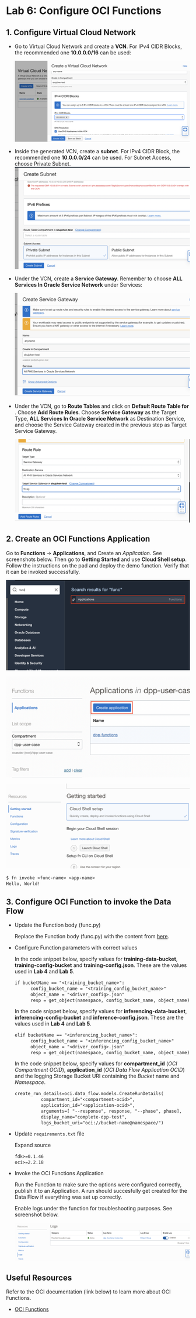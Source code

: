 Lab 6: Configure OCI Functions
=== 

## 1. Configure Virtual Cloud Network

- Go to Virtual Cloud Network and create a **VCN**. For IPv4 CIDR Blocks, the recommended one **10.0.0.0/16** can be used:  

  ![](./images/Set-Fn1.png)

- Inside the generated VCN, create a **subnet**. For IPv4 CIDR Block, the recommended one **10.0.0.0/24** can be used. For Subnet Access, choose Private Subnet.  
  ![](./images/Set-Fn2.png)

- Under the VCN, create a **Service Gateway**. Remember to choose **ALL <Region> Services In Oracle Service Network** under Services:  

  ![](./images/Set-Fn3.png)

- Under the VCN, go to **Route Tables** and click on **Default Route Table for <vcn-name>**. Choose **Add Route Rules**. Choose **Service Gateway** as the Target Type, **ALL <Region> Services In Oracle Service Network** as Destination Service, and choose the Service Gateway created in the previous step as Target Service Gateway.  

  ![](./images/Set-Fn4.png)
    

## 2. Create an OCI Functions Application

Go to **Functions** → **Applications**, and Create an *Application*. See screenshots below. Then go to **Getting Started** and use **Cloud Shell setup**. Follow the instructions on the pad and deploy the demo function. Verify that it can be invoked successfully.

![](./images/Set-Fn5.png)

![](./images/Set-Fn6.png)

![](./images/Set-Fn7.png)

```
$ fn invoke <func-name> <app-name>
Hello, World!
```

## 3. Configure OCI Function to invoke the Data Flow

- Update the Function body (func.py)

  Replace the Function body (func.py) with the content from [here](https://github.com/bug-catcher/oci-data-science-ai-samples/blob/415e072962940f51dd811875386ddb2c728a3af8/ai_services/anomaly_detection/data_preprocessing_examples/oci_data_flow_based_examples/example_code/end_to_end_example/func.py).

- Configure Function parameters with correct values

  In the code snippet below, specify values for **training-data-bucket**, **training-config-bucket** and **training-config.json**. These are the values used in **Lab 4** and **Lab 5**.

  ```
  if bucketName == "<training_bucket_name>":
        config_bucket_name = "<training_config_bucket_name>"
        object_name = "<driver_config>.json"
        resp = get_object(namespace, config_bucket_name, object_name)
  ```

  In the code snippet below, specify values for **inferencing-data-bucket**,  **inferencing-config-bucket** and **inference-config.json**. These are the values used in **Lab 4** and **Lab 5**.

  ```
  elif bucketName == "<inferencing_bucket_name>":
        config_bucket_name = "<inferencing_config_bucket_name>"
        object_name = "<driver_config>.json"
        resp = get_object(namespace, config_bucket_name, object_name)
  ```

  In the code snippet below, specify values for **compartment_id** (*OCI Compartment OCID*), **application_id** (*OCI Data Flow Application OCID*) and the logging Storage Bucket URI containing the *Bucket* name and *Namespace*.

  ```
  create_run_details=oci.data_flow.models.CreateRunDetails(
            compartment_id="<compartment-ocid>",
            application_id="<application-ocid>",
            arguments=[ "--response", response, "--phase", phase],
            display_name="complete-dpp-test",
            logs_bucket_uri="oci://bucket-name@namespace/")
  ```

- Update `requirements.txt` file

  Expand source

  ```
  fdk>=0.1.46
  oci>=2.2.18
  ```

- Invoke the OCI Functions Application

  Run the Function to make sure the options were configured correctly, publish it to an Application. A run should succesfully get created for the Data Flow if everything was set up correctly.

  Enable logs under the function for troubleshooting purposes. See screenshot below.

  ![](./images/Set-Fn8.png)

## Useful Resources
Refer to the OCI documentation (link below) to learn more about OCI Functions.

- [OCI Functions](https://docs.oracle.com/en-us/iaas/Content/Functions/Concepts/functionsoverview.htm)
